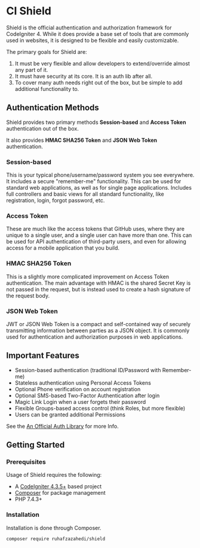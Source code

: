 # CI Shield

Shield is the official authentication and authorization framework for CodeIgniter 4.
While it does provide a base set of tools
that are commonly used in websites, it is designed to be flexible and easily customizable.

The primary goals for Shield are:
1. It must be very flexible and allow developers to extend/override almost any part of it.
2. It must have security at its core. It is an auth lib after all.
3. To cover many auth needs right out of the box, but be simple to add additional functionality to.

## Authentication Methods

Shield provides two primary methods **Session-based** and **Access Token**
authentication out of the box.

It also provides **HMAC SHA256 Token** and **JSON Web Token** authentication.

### Session-based

This is your typical phone/username/password system you see everywhere. It includes a secure "remember-me" functionality.
This can be used for standard web applications, as well as for single page applications. Includes full controllers and
basic views for all standard functionality, like registration, login, forgot password, etc.

### Access Token

These are much like the access tokens that GitHub uses, where they are unique to a single user, and a single user
can have more than one. This can be used for API authentication of third-party users, and even for allowing
access for a mobile application that you build.

### HMAC SHA256 Token

This is a slightly more complicated improvement on Access Token authentication.
The main advantage with HMAC is the shared Secret Key
is not passed in the request, but is instead used to create a hash signature of the request body.

### JSON Web Token

JWT or JSON Web Token is a compact and self-contained way of securely transmitting
information between parties as a JSON object. It is commonly used for authentication
and authorization purposes in web applications.

## Important Features

* Session-based authentication (traditional ID/Password with Remember-me)
* Stateless authentication using Personal Access Tokens
* Optional Phone verification on account registration
* Optional SMS-based Two-Factor Authentication after login
* Magic Link Login when a user forgets their password
* Flexible Groups-based access control (think Roles, but more flexible)
* Users can be granted additional Permissions

See the [An Official Auth Library](https://forum.codeigniter.com/showthread.php?tid=82003) for more Info.

## Getting Started

### Prerequisites

Usage of Shield requires the following:

- A [CodeIgniter 4.3.5+](https://github.com/codeigniter4/CodeIgniter4/) based project
- [Composer](https://getcomposer.org/) for package management
- PHP 7.4.3+

### Installation

Installation is done through Composer.

```console
composer require ruhafzazahedi/shield
```
